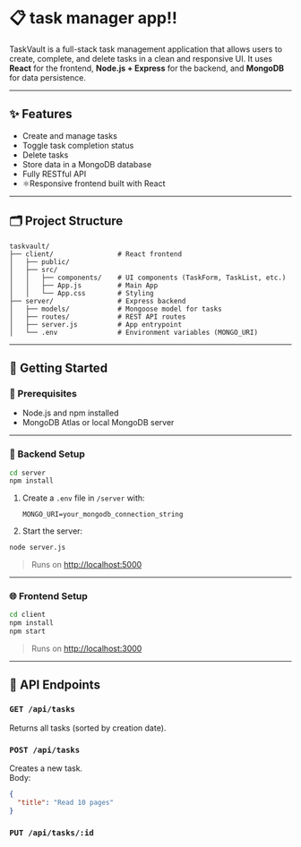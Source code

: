 # 📋 task manager app!!

TaskVault is a full-stack task management application that allows users to create, complete, and delete tasks in a clean and responsive UI. It uses **React** for the frontend, **Node.js + Express** for the backend, and **MongoDB** for data persistence.

---

## ✨ Features

- Create and manage tasks
- Toggle task completion status
- Delete tasks
- Store data in a MongoDB database
- Fully RESTful API
- ⚛Responsive frontend built with React

---

## 🗂 Project Structure

```
taskvault/
├── client/                # React frontend
│   ├── public/
│   ├── src/
│   │   ├── components/    # UI components (TaskForm, TaskList, etc.)
│   │   ├── App.js         # Main App
│   │   └── App.css        # Styling
├── server/                # Express backend
│   ├── models/            # Mongoose model for tasks
│   ├── routes/            # REST API routes
│   ├── server.js          # App entrypoint
│   └── .env               # Environment variables (MONGO_URI)
```

---

## 🚀 Getting Started

### 📌 Prerequisites

- Node.js and npm installed
- MongoDB Atlas or local MongoDB server

---

### 🧪 Backend Setup

```bash
cd server
npm install
```

1. Create a `.env` file in `/server` with:
   ```
   MONGO_URI=your_mongodb_connection_string
   ```

2. Start the server:

```bash
node server.js
```

> Runs on [http://localhost:5000](http://localhost:5000)

---

### 🌐 Frontend Setup

```bash
cd client
npm install
npm start
```

> Runs on [http://localhost:3000](http://localhost:3000)

---

## 🧠 API Endpoints

### `GET /api/tasks`
Returns all tasks (sorted by creation date).

### `POST /api/tasks`
Creates a new task.  
Body:
```json
{
  "title": "Read 10 pages"
}
```

### `PUT /api/tasks/:id`

